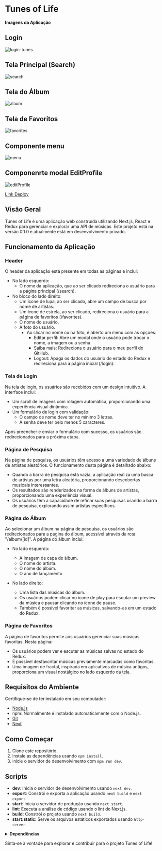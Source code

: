 # Tunes of Life

  <summary><strong>Imagens da Aplicação</strong></summary>

  ## Login
  
  ![login-tunes](loginTunes.png)

  ## Tela Principal (Search)
  
  ![search](principalTunes.png)

  ## Tela do Álbum
  
  ![album](albumTunes.png)

  ## Tela de Favoritos
  
  ![favorites](favorites.png)

  ## Componente menu
  
  ![menu](menu.png)

  ## Componenrte modal EditProfile
  
  ![editProfile](modal.png)


[Link Deploy](tunes-of-life.vercel.app)

## Visão Geral

Tunes of Life é uma aplicação web construída utilizando Next.js, React e Redux para gerenciar e explorar uma API de músicas. Este projeto está na versão 0.1.0 e atualmente está em desenvolvimento privado.

## Funcionamento da Aplicação

### Header

O header da aplicação está presente em todas as páginas e inclui:

- No lado esquerdo:
  - O nome da aplicação, que ao ser clicado redireciona o usuário para a página principal (/search).
- No bloco do lado direito:
  - Um ícone de lupa, ao ser clicado, abre um campo de busca por nome de artistas.
  - Um ícone de estrela, ao ser clicado, redireciona o usuário para a página de favoritos (/favorites).
  - O nome do usuário.
  - A foto do usuário.
    - Ao clicar no nome ou na foto, é aberto um menu com as opções:
      - Editar perfil: Abre um modal onde o usuário pode trocar o nome, a imagem ou a senha.
      - Saiba mais: Redireciona o usuário para o meu perfil do GitHub.
      - Logout: Apaga os dados do usuário do estado do Redux e redireciona para a página inicial (/login).

### Tela de Login

Na tela de login, os usuários são recebidos com um design intuitivo. A interface inclui:

- Um scroll de imagens com rolagem automática, proporcionando uma experiência visual dinâmica.
- Um formulário de login com validação:
  - O campo de nome deve ter no mínimo 3 letras.
  - A senha deve ter pelo menos 5 caracteres.

Após preencher e enviar o formulário com sucesso, os usuários são redirecionados para a próxima etapa.

### Página de Pesquisa

Na página de pesquisa, os usuários têm acesso a uma variedade de álbuns de artistas aleatórios. O funcionamento desta página é detalhado abaixo:

- Quando a barra de pesquisa está vazia, a aplicação realiza uma busca de artistas por uma letra aleatória, proporcionando descobertas musicais interessantes.
- Os resultados são renderizados na forma de álbuns de artistas, proporcionando uma experiência visual.
- Os usuários têm a capacidade de refinar suas pesquisas usando a barra de pesquisa, explorando assim artistas específicos.

### Página do Álbum

Ao selecionar um álbum na página de pesquisa, os usuários são redirecionados para a página do álbum, acessível através da rota "/album/[id]". A página do álbum inclui:

- No lado esquerdo:
  - A imagem de capa do álbum.
  - O nome do artista.
  - O nome do álbum.
  - O ano de lançamento.

- No lado direito:
  - Uma lista das músicas do álbum.
  - Os usuários podem clicar no ícone de play para escutar um preview da música e pausar clicando no ícone de pause.
  - Também é possivel favoritar as músicas, salvando-as em um estado do Redux.

### Página de Favoritos

A página de favoritos permite aos usuários gerenciar suas músicas favoritas. Nesta página:

- Os usuários podem ver e escutar as músicas salvas no estado do Redux.
- É possível desfavoritar músicas previamente marcadas como favoritas.
- Uma imagem de fractal, inspirada em aplicativos de música antigos, proporciona um visual nostálgico no lado esquerdo da tela.

## Requisitos do Ambiente

Certifique-se de ter instalado em seu computador:

  - [Node.js](https://nodejs.org/docs/latest/api/)
  - npm: Normalmente é instalado automaticamente com o Node.js.
  - [Git](https://git-scm.com/doc)
  - [Next](https://nextjs.org/docs/getting-started/installation)

## Como Começar

1. Clone este repositório.
2. Instale as dependências usando `npm install`.
3. Inicie o servidor de desenvolvimento com `npm run dev`.

## Scripts

- **dev**: Inicia o servidor de desenvolvimento usando `next dev`.
- **export**: Constrói e exporta a aplicação usando `next build` e `next export`.
- **start**: Inicia o servidor de produção usando `next start`.
- **lint**: Executa a análise de código usando o lint do Next.js.
- **build**: Constrói o projeto usando `next build`.
- **start:static**: Serve os arquivos estáticos exportados usando `http-server`.

<details><summary><strong>Dependências</strong></summary>

### Bibliotecas/Frameworks Principais

- **Next.js**: Um framework React para construir aplicações web com renderização no lado do servidor e estáticas.
- **React**: Uma biblioteca JavaScript para construir interfaces de usuário.
- **Redux**: Um container de estado previsível para aplicações JavaScript.
- **@reduxjs/toolkit**: Conjunto de ferramentas oficial, opinativo e completo para o desenvolvimento eficiente com Redux.
- **React-Redux**: Ligações oficiais do React para o Redux.

### Bibliotecas de Estilização e UI

- **@emotion/react**: Emotion é uma biblioteca popular para escrever estilos com JavaScript.
- **@emotion/styled**: Componentes estilizados para o Emotion.
- **@mui/material**: Biblioteca de componentes React que implementa o Material Design do Google.
- **@mui/icons-material**: Ícones do Material Design para uso com o MUI.

### TypeScript e Tipagens

- **typescript**: Um superset do JavaScript que adiciona tipos estáticos.
- **@types/node**: Definições TypeScript para o Node.js.
- **@types/react**: Definições TypeScript para o React.
- **@types/react-dom**: Definições TypeScript para o React DOM.
- **@types/react-slick**: Definições TypeScript para o carrossel React Slick.
- **@types/react-redux**: Definições TypeScript para o React-Redux.

### Ferramentas de Desenvolvimento

- **eslint**: Uma ferramenta para identificar e relatar padrões no código JavaScript/TypeScript.
- **eslint-config-next**: Configuração do ESLint para projetos Next.js.
- **autoprefixer**: Plugin do PostCSS para analisar CSS e adicionar prefixos de fornecedores.
- **postcss**: Uma ferramenta para transformar estilos com plugins JavaScript.
- **tailwindcss**: Um framework CSS utilitário.
- **http-server**: Um servidor HTTP simples de linha de comando e sem configuração.
</details>

Sinta-se à vontade para explorar e contribuir para o projeto Tunes of Life!
